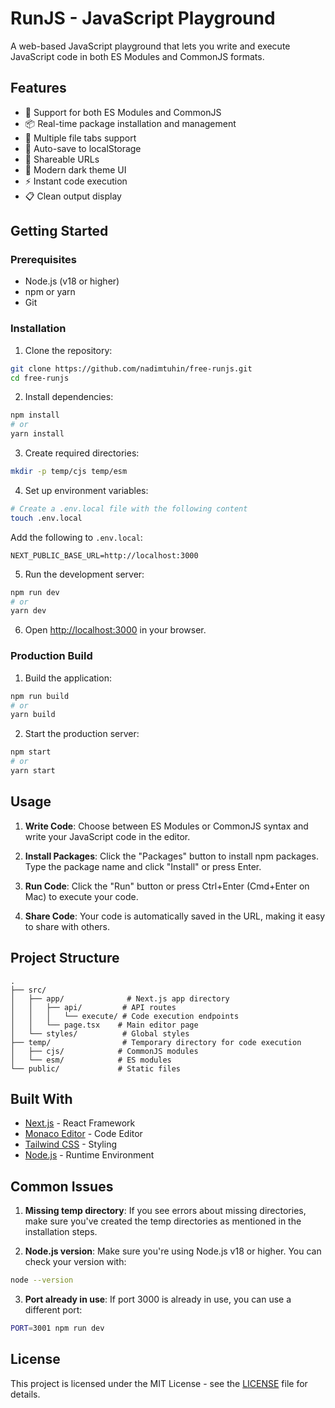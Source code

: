 # RunJS - JavaScript Playground

A web-based JavaScript playground that lets you write and execute JavaScript code in both ES Modules and CommonJS formats.

## Features

- 🔄 Support for both ES Modules and CommonJS
- 📦 Real-time package installation and management
- 📝 Multiple file tabs support
- 💾 Auto-save to localStorage
- 🔗 Shareable URLs
- 🎨 Modern dark theme UI
- ⚡️ Instant code execution
- 📋 Clean output display

## Getting Started

### Prerequisites

- Node.js (v18 or higher)
- npm or yarn
- Git

### Installation

1. Clone the repository:
```bash
git clone https://github.com/nadimtuhin/free-runjs.git
cd free-runjs
```

2. Install dependencies:
```bash
npm install
# or
yarn install
```

3. Create required directories:
```bash
mkdir -p temp/cjs temp/esm
```

4. Set up environment variables:
```bash
# Create a .env.local file with the following content
touch .env.local
```

Add the following to `.env.local`:
```env
NEXT_PUBLIC_BASE_URL=http://localhost:3000
```

5. Run the development server:
```bash
npm run dev
# or
yarn dev
```

6. Open [http://localhost:3000](http://localhost:3000) in your browser.

### Production Build

1. Build the application:
```bash
npm run build
# or
yarn build
```

2. Start the production server:
```bash
npm start
# or
yarn start
```

## Usage

1. **Write Code**: Choose between ES Modules or CommonJS syntax and write your JavaScript code in the editor.

2. **Install Packages**: Click the "Packages" button to install npm packages. Type the package name and click "Install" or press Enter.

3. **Run Code**: Click the "Run" button or press Ctrl+Enter (Cmd+Enter on Mac) to execute your code.

4. **Share Code**: Your code is automatically saved in the URL, making it easy to share with others.

## Project Structure

```
.
├── src/
│   ├── app/              # Next.js app directory
│   │   ├── api/         # API routes
│   │   │   └── execute/ # Code execution endpoints
│   │   └── page.tsx    # Main editor page
│   └── styles/          # Global styles
├── temp/                # Temporary directory for code execution
│   ├── cjs/            # CommonJS modules
│   └── esm/            # ES modules
└── public/             # Static files
```

## Built With

- [Next.js](https://nextjs.org/) - React Framework
- [Monaco Editor](https://microsoft.github.io/monaco-editor/) - Code Editor
- [Tailwind CSS](https://tailwindcss.com/) - Styling
- [Node.js](https://nodejs.org/) - Runtime Environment

## Common Issues

1. **Missing temp directory**: If you see errors about missing directories, make sure you've created the temp directories as mentioned in the installation steps.

2. **Node.js version**: Make sure you're using Node.js v18 or higher. You can check your version with:
```bash
node --version
```

3. **Port already in use**: If port 3000 is already in use, you can use a different port:
```bash
PORT=3001 npm run dev
```

## License

This project is licensed under the MIT License - see the [LICENSE](LICENSE) file for details. 
